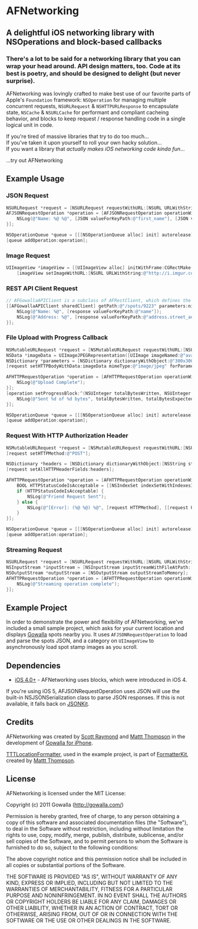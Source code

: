 # AFNetworking
## A delightful iOS networking library with NSOperations and block-based callbacks
### There's a lot to be said for a networking library that you can wrap your head around. API design matters, too. Code at its best is poetry, and should be designed to delight (but never surprise).

AFNetworking was lovingly crafted to make best use of our favorite parts of Apple's `Foundation` framework: `NSOperation` for managing multiple concurrent requests, `NSURLRequest` & `NSHTTPURLResponse` to encapsulate state, `NSCache` & `NSURLCache` for performant and compliant cacheing behavior, and blocks to keep request / response handling code in a single logical unit in code.

If you're tired of massive libraries that try to do too much...  
If you've taken it upon yourself to roll your own hacky solution...  
If you want a library that _actually makes iOS networking code kinda fun_...  

...try out AFNetworking

## Example Usage

### JSON Request

``` objective-c
NSURLRequest *request = [NSURLRequest requestWithURL:[NSURL URLWithString:@"https://gowalla.com/users/mattt.json"]];
AFJSONRequestOperation *operation = [AFJSONRequestOperation operationWithRequest:request success:^(id JSON) {
    NSLog(@"Name: %@ %@", [JSON valueForKeyPath:@"first_name"], [JSON valueForKeyPath:@"last_name"]);
}];

NSOperationQueue *queue = [[[NSOperationQueue alloc] init] autorelease];
[queue addOperation:operation];
```

### Image Request

``` objective-c
UIImageView *imageView = [[UIImageView alloc] initWithFrame:CGRectMake(0.0f, 0.0f, 100.0f, 100.0f)];
    [imageView setImageWithURL:[NSURL URLWithString:@"http://i.imgur.com/r4uwx.jpg"] placeholderImage:[UIImage imageNamed:@"placeholder-avatar"]];
```

### REST API Client Request

``` objective-c
// AFGowallaAPIClient is a subclass of AFRestClient, which defines the base URL and default HTTP headers for NSURLRequests it creates
[[AFGowallaAPIClient sharedClient] getPath:@"/spots/9223" parameters:nil success:^(id response) {
    NSLog(@"Name: %@", [response valueForKeyPath:@"name"]);
    NSLog(@"Address: %@", [response valueForKeyPath:@"address.street_address"]);
}];
```

### File Upload with Progress Callback

``` objective-c
NSMutableURLRequest *request = [NSMutableURLRequest requestWithURL:[NSURL URLWithString:@"http://localhost:8080/upload"]];
NSData *imageData = UIImageJPEGRepresentation([UIImage imageNamed:@"avatar.jpg"], 0.5);
NSDictionary *parameters = [NSDictionary dictionaryWithObject:@"300x300" forKey:@"dimensions"];
[request setHTTPBodyWithData:imageData mimeType:@"image/jpeg" forParameterNamed:@"avatar" parameters:parameters useGzipCompression:YES];

AFHTTPRequestOperation *operation = [AFHTTPRequestOperation operationWithRequest:request completion:^(NSURLRequest *request, NSHTTPURLResponse *response, NSData *data, NSError *error) {
    NSLog(@"Upload Complete");
}];
[operation setProgressBlock:^(NSUInteger totalBytesWritten, NSUInteger totalBytesExpectedToWrite) {
    NSLog(@"Sent %d of %d bytes", totalBytesWritten, totalBytesExpectedToWrite);
}];

NSOperationQueue *queue = [[[NSOperationQueue alloc] init] autorelease];
[queue addOperation:operation];
```

### Request With HTTP Authorization Header

``` objective-c
NSMutableURLRequest *request = [NSMutableURLRequest requestWithURL:[NSURL URLWithString:@"https://gowalla.com/friendships/request?user_id=1699"]];
[request setHTTPMethod:@"POST"];

NSDictionary *headers = [NSDictionary dictionaryWithObject:[NSString stringWithFormat:@"Token token=\"%@\"", kOAuthToken] forKey:@"Authorization"];
[request setAllHTTPHeaderFields:headers];

AFHTTPRequestOperation *operation = [AFHTTPRequestOperation operationWithRequest:request completion:^(NSURLRequest *request, NSHTTPURLResponse *response, NSData *data, NSError *error) {
    BOOL HTTPStatusCodeIsAcceptable = [[NSIndexSet indexSetWithIndexesInRange:NSMakeRange(200, 100)] containsIndex:[response statusCode]];
    if (HTTPStatusCodeIsAcceptable) {
        NSLog(@"Friend Request Sent");
    } else {
        NSLog(@"[Error]: (%@ %@) %@", [request HTTPMethod], [[request URL] relativePath], error);
    }
}];

NSOperationQueue *queue = [[[NSOperationQueue alloc] init] autorelease];
[queue addOperation:operation];
```

### Streaming Request

``` objective-c
NSURLRequest *request = [NSURLRequest requestWithURL:[NSURL URLWithString:@"http://localhost:8080/encode"]];
NSInputStream *inputStream = [NSInputStream inputStreamWithFileAtPath:[[NSBundle mainBundle] pathForResource:@"large-image" ofType:@"tiff"]];
NSOutputStream *outputStream = [NSOutputStream outputStreamToMemory];
AFHTTPRequestOperation *operation = [AFHTTPRequestOperation operationWithRequest:request inputStream:inputStream outputStream:outputStream completion:^(NSURLRequest *request, NSHTTPURLResponse *response, NSError *error) {
    NSLog(@"Streaming operation complete");
}];
```

## Example Project

In order to demonstrate the power and flexibility of AFNetworking, we've included a small sample project, which asks for your current location and displays [Gowalla](http://gowalla.com/) spots nearby you. It uses `AFJSONRequestOperation` to load and parse the spots JSON, and a category on `UIImageView` to asynchronously load spot stamp images as you scroll.

## Dependencies

* [iOS 4.0+](http://developer.apple.com/library/ios/#releasenotes/General/WhatsNewIniPhoneOS/Articles/iPhoneOS4.html%23//apple_ref/doc/uid/TP40009559-SW1) - AFNetworking uses blocks, which were introduced in iOS 4.

If you're using iOS 5, AFJSONRequestOperation uses JSON will use the built-in NSJSONSerialization class to parse JSON responses. If this is not available, it falls back on [JSONKit](https://github.com/johnezang/JSONKit).

## Credits

AFNetworking was created by [Scott Raymond](https://github.com/sco/) and [Mattt Thompson](https://github.com/mattt/) in the development of [Gowalla for iPhone](http://itunes.apple.com/us/app/gowalla/id304510106?mt=8).

[TTTLocationFormatter](), used in the example project, is part of [FormatterKit](https://github.com/mattt/FormatterKit), created by [Mattt Thompson](https://github.com/mattt/).

## License

AFNetworking is licensed under the MIT License:

  Copyright (c) 2011 Gowalla (http://gowalla.com/)

  Permission is hereby granted, free of charge, to any person obtaining a copy
  of this software and associated documentation files (the "Software"), to deal
  in the Software without restriction, including without limitation the rights
  to use, copy, modify, merge, publish, distribute, sublicense, and/or sell
  copies of the Software, and to permit persons to whom the Software is
  furnished to do so, subject to the following conditions:

  The above copyright notice and this permission notice shall be included in
  all copies or substantial portions of the Software.

  THE SOFTWARE IS PROVIDED "AS IS", WITHOUT WARRANTY OF ANY KIND, EXPRESS OR
  IMPLIED, INCLUDING BUT NOT LIMITED TO THE WARRANTIES OF MERCHANTABILITY,
  FITNESS FOR A PARTICULAR PURPOSE AND NONINFRINGEMENT. IN NO EVENT SHALL THE
  AUTHORS OR COPYRIGHT HOLDERS BE LIABLE FOR ANY CLAIM, DAMAGES OR OTHER
  LIABILITY, WHETHER IN AN ACTION OF CONTRACT, TORT OR OTHERWISE, ARISING FROM,
  OUT OF OR IN CONNECTION WITH THE SOFTWARE OR THE USE OR OTHER DEALINGS IN
  THE SOFTWARE.